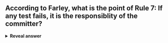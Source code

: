 ## According to Farley, what is the point of Rule 7: If any test fails, it is the responsiblity of the committer?
<details>
<summary><b>Reveal answer</b></summary>
So that someone takes responsiblity for a failure and its fix
</details>
